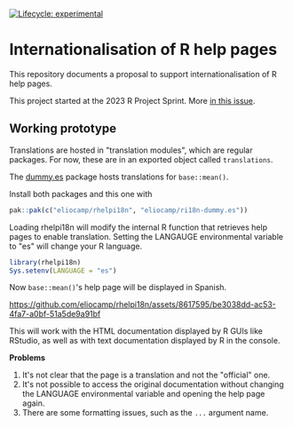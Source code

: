 <!-- badges: start -->
[![Lifecycle: experimental](https://img.shields.io/badge/lifecycle-experimental-orange.svg)](https://lifecycle.r-lib.org/articles/stages.html#experimental)
<!-- badges: end -->

# Internationalisation of R help pages

This repository documents a proposal to support internationalisation of R help pages.

This project started at the 2023 R Project Sprint.
More [in this issue](https://github.com/r-devel/r-project-sprint-2023/issues/35).

## Working prototype

Translations are hosted in "translation modules", which are regular packages. 
For now, these are in an exported object called `translations`. 

The [dummy.es](https://github.com/eliocamp/ri18n-dummy.es) package hosts translations for `base::mean()`. 

Install both packages and this one with

``` r
pak::pak(c("eliocamp/rhelpi18n", "eliocamp/ri18n-dummy.es"))
```

Loading rhelpi18n will modify the internal R function that retrieves help pages to enable translation.
Setting the LANGAUGE environmental variable to "es" will change your R language. 

```r
library(rhelpi18n)
Sys.setenv(LANGUAGE = "es")
```

Now `base::mean()`'s help page will be displayed in Spanish.

https://github.com/eliocamp/rhelpi18n/assets/8617595/be3038dd-ac53-4fa7-a0bf-51a5de9a91bf

This will work with the HTML documentation displayed by R GUIs like RStudio, as well as with text documentation displayed by R in the console. 

**Problems**

1. It's not clear that the page is a translation and not the "official" one. 
2. It's not possible to access the original documentation without changing the LANGUAGE environmental variable and opening the help page again. 
3. There are some formatting issues, such as the `...` argument name. 

